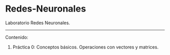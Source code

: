 # Redes-Neuronales
Laboratorio Redes Neuronales.

---

Contenido:

1. Práctica 0: Conceptos básicos. Operaciones con vectores y matrices.
